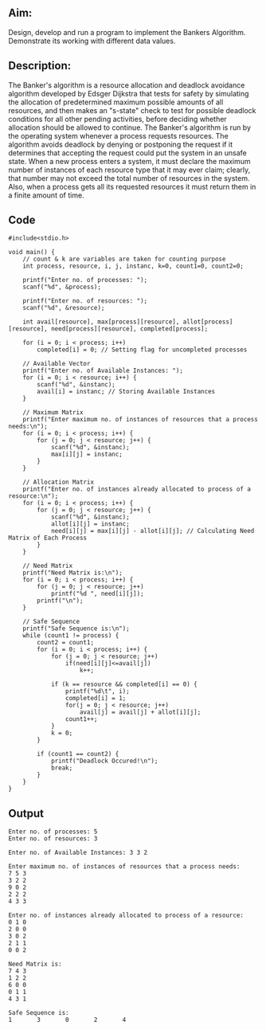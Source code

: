 ## Aim:
Design, develop and run a program to implement the Bankers Algorithm. Demonstrate its working with different data values.

## Description:
The Banker's algorithm is a resource allocation and deadlock avoidance algorithm developed by Edsger Dijkstra that tests for safety by simulating the allocation of predetermined maximum possible amounts of all resources, and then makes an "s-state" check to test for possible deadlock conditions for all other pending activities, before deciding whether allocation should be allowed to continue. The Banker's algorithm is run by the operating system whenever a process requests resources. The algorithm avoids deadlock by denying or postponing the request if it determines that accepting the request could put the system in an unsafe state. When a new process enters a system, it must declare the maximum number of instances of each resource type that it may ever claim; clearly, that number may not exceed the total number of resources in the system. Also, when a process gets all its requested resources it must return them in a finite amount of time.

## Code
```
#include<stdio.h>

void main() {
    // count & k are variables are taken for counting purpose
    int process, resource, i, j, instanc, k=0, count1=0, count2=0;

    printf("Enter no. of processes: ");
    scanf("%d", &process);

    printf("Enter no. of resources: ");
    scanf("%d", &resource);

    int avail[resource], max[process][resource], allot[process][resource], need[process][resource], completed[process];

    for (i = 0; i < process; i++)
        completed[i] = 0; // Setting flag for uncompleted processes

    // Available Vector
    printf("Enter no. of Available Instances: ");
    for (i = 0; i < resource; i++) {
        scanf("%d", &instanc);
        avail[i] = instanc; // Storing Available Instances
    }

    // Maximum Matrix
    printf("Enter maximum no. of instances of resources that a process needs:\n");
    for (i = 0; i < process; i++) {
        for (j = 0; j < resource; j++) {
            scanf("%d", &instanc);
            max[i][j] = instanc;
        }
    }

    // Allocation Matrix
    printf("Enter no. of instances already allocated to process of a resource:\n");
    for (i = 0; i < process; i++) {
        for (j = 0; j < resource; j++) {
            scanf("%d", &instanc);
            allot[i][j] = instanc;
            need[i][j] = max[i][j] - allot[i][j]; // Calculating Need Matrix of Each Process
        }
    }

    // Need Matrix
    printf("Need Matrix is:\n");
    for (i = 0; i < process; i++) {
        for (j = 0; j < resource; j++)
            printf("%d ", need[i][j]);
        printf("\n");
    }

    // Safe Sequence
    printf("Safe Sequence is:\n");
    while (count1 != process) {
        count2 = count1;
        for (i = 0; i < process; i++) {
            for (j = 0; j < resource; j++)
                if(need[i][j]<=avail[j])
                    k++;

            if (k == resource && completed[i] == 0) {
                printf("%d\t", i);
                completed[i] = 1;
                for(j = 0; j < resource; j++)
                    avail[j] = avail[j] + allot[i][j];
                count1++;
            }
            k = 0;
        }

        if (count1 == count2) {
            printf("Deadlock Occured!\n");
            break;
        }
    }
}
```

## Output
```
Enter no. of processes: 5
Enter no. of resources: 3

Enter no. of Available Instances: 3 3 2

Enter maximum no. of instances of resources that a process needs:
7 5 3
3 2 2
9 0 2
2 2 2
4 3 3

Enter no. of instances already allocated to process of a resource:
0 1 0
2 0 0
3 0 2
2 1 1
0 0 2

Need Matrix is:
7 4 3
1 2 2
6 0 0
0 1 1
4 3 1

Safe Sequence is:
1       3       0       2       4
```
